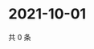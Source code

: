 # 2021-10-01

共 0 条

<!-- BEGIN WEIBO -->
<!-- 最后更新时间 Fri Oct 01 2021 13:00:41 GMT+0800 (China Standard Time) -->

<!-- END WEIBO -->
